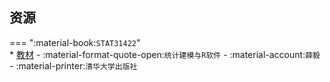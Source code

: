 ## 资源  
=== ":material-book:`STAT31422`"  
    * [教材](https://api.mir6.com/api/lanzou?url=https://cqu-openlib.lanzout.com/iKYRz26n4kub&down=true) - :material-format-quote-open:`统计建模与R软件` - :material-account:`薛毅` - :material-printer:`清华大学出版社`  